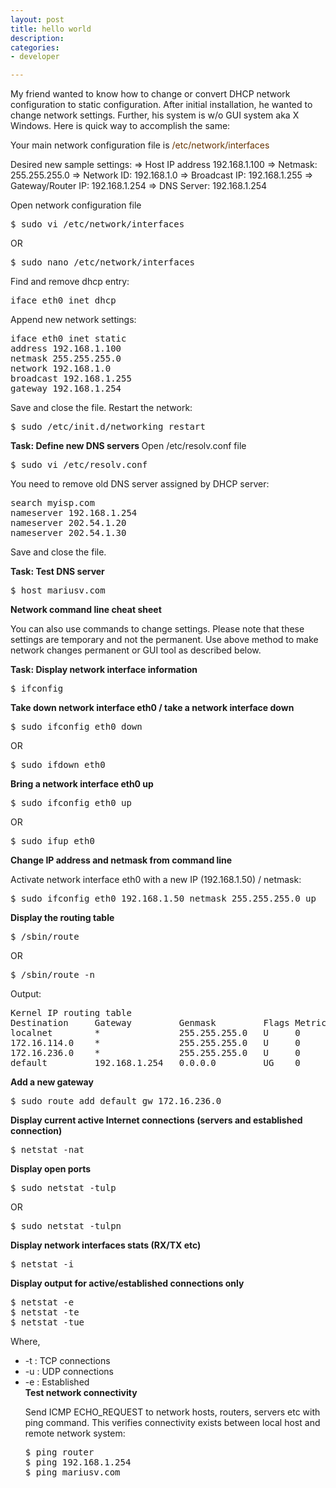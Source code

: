 ```yaml
---
layout: post
title: hello world
description:
categories:
- developer

---
```


My friend wanted to know how to change or convert DHCP network configuration to static configuration. After initial installation, he wanted to change network settings. Further, his system is w/o GUI system aka X Windows. Here is quick way to accomplish the same:

Your main network configuration file is <span style="color: rgb(102, 51, 0);">/etc/network/interfaces</span>

Desired new sample settings:
=> Host IP address 192.168.1.100
=> Netmask: 255.255.255.0
=> Network ID: 192.168.1.0
=> Broadcast IP: 192.168.1.255
=> Gateway/Router IP: 192.168.1.254
=> DNS Server: 192.168.1.254

Open network configuration file

<pre>$ sudo vi /etc/network/interfaces</pre>

OR

<pre>$ sudo nano /etc/network/interfaces</pre>

Find and remove dhcp entry:

<pre>iface eth0 inet dhcp</pre>

Append new network settings:

<pre>iface eth0 inet static
address 192.168.1.100
netmask 255.255.255.0
network 192.168.1.0
broadcast 192.168.1.255
gateway 192.168.1.254</pre>

Save and close the file. Restart the network:

<pre>$ sudo /etc/init.d/networking restart</pre>

<strong>Task: Define new DNS servers
</strong>
Open /etc/resolv.conf file

<pre>$ sudo vi /etc/resolv.conf </pre>

You need to remove old DNS server assigned by DHCP server:

<pre>search myisp.com
nameserver 192.168.1.254
nameserver 202.54.1.20
nameserver 202.54.1.30</pre>

Save and close the file.

<strong>Task: Test DNS server</strong>

<pre>$ host mariusv.com</pre>

<strong>Network command line cheat sheet</strong>

You can also use commands to change settings. Please note that these settings are temporary and not the permanent. Use above method to make network changes permanent or GUI tool as described below.

<strong>Task: Display network interface information</strong>

<pre>$ ifconfig</pre>

<strong>Take down network interface eth0 / take a network interface down</strong>

<pre>$ sudo ifconfig eth0 down</pre>

OR

<pre>$ sudo ifdown eth0 </pre>

<strong>Bring a network interface eth0 up </strong>

<pre>$ sudo ifconfig eth0 up</pre>

OR

<pre>$ sudo ifup eth0 </pre>

<strong>Change IP address and netmask from command line</strong>

Activate network interface eth0 with a new IP (192.168.1.50) / netmask:

<pre>$ sudo ifconfig eth0 192.168.1.50 netmask 255.255.255.0 up</pre>

<strong>Display the routing table</strong>

<pre>$ /sbin/route </pre>

OR

<pre>$ /sbin/route -n</pre>

Output:

<pre>Kernel IP routing table
Destination     Gateway         Genmask         Flags Metric Ref    Use Iface
localnet        *               255.255.255.0   U     0      0        0 ra0
172.16.114.0    *               255.255.255.0   U     0      0        0 eth0
172.16.236.0    *               255.255.255.0   U     0      0        0 eth1
default         192.168.1.254   0.0.0.0         UG    0      0        0 ra0
</pre>

<strong>Add a new gateway</strong>

<pre>$ sudo route add default gw 172.16.236.0</pre>

<strong>Display current active Internet connections (servers and established connection)</strong>

<pre>$ netstat -nat</pre>

<strong>Display open ports</strong>

<pre>$ sudo netstat -tulp</pre>

OR

<pre>$ sudo netstat -tulpn</pre>

<strong>Display network interfaces stats (RX/TX etc)</strong> 

<pre>$ netstat -i</pre>

<strong>Display output for active/established connections only</strong>

<pre>$ netstat -e
$ netstat -te
$ netstat -tue</pre>

<p>Where,</p>
<ul>
<li>-t : TCP connections </li>
<li>-u : UDP connections</li>
<li>-e : Established </li>
<strong>Test network connectivity</strong>

Send ICMP ECHO_REQUEST to network hosts, routers, servers etc with ping command. This verifies connectivity exists between local host and remote network system:



<pre>$ ping router
$ ping 192.168.1.254
$ ping mariusv.com</pre>
</ul>
